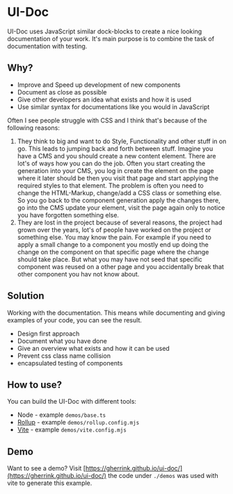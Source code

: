 # UI-Doc

UI-Doc uses JavaScript similar dock-blocks to create a nice looking documentation of your work. It's main purpose is to combine the task of documentation with testing.

## Why?

- Improve and Speed up development of new components
- Document as close as possible
- Give other developers an idea what exists and how it is used
- Use similar syntax for documentations like you would in JavaScript

Often I see people struggle with CSS and I think that's because of the following reasons:

1. They think to big and want to do Style, Functionality and other stuff in on go. This leads to jumping back and forth between stuff. Imagine you have a CMS and you should create a new content element. There are lot's of ways how you can do the job. Often you start creating the generation into your CMS, you log in create the element on the page where it later should be then you visit that page and start applying the required styles to that element. The problem is often you need to change the HTML-Markup, change/add a CSS class or something else. So you go back to the component generation apply the changes there, go into the CMS update your element, visit the page again only to notice you have forgotten something else.
2. They are lost in the project because of several reasons, the project had grown over the years, lot's of people have worked on the project or something else. You may know the pain. For example if you need to apply a small change to a component you mostly end up doing the change on the component on that specific page where the change should take place. But what you may have not seed that specific component was reused on a other page and you accidentally break that other component you hav not know about.

## Solution

Working with the documentation. This means while documenting and giving examples of your code, you can see the result.

- Design first approach
- Document what you have done
- Give an overview what exists and how it can be used
- Prevent css class name collision
- encapsulated testing of components

## How to use?

You can build the UI-Doc with different tools:

- Node - example `demos/base.ts`
- [Rollup](./packages/rollup/README.md) - example `demos/rollup.config.mjs`
- [Vite](./packages/vite/README.md) - example `demos/vite.config.mjs`

## Demo

Want to see a demo? Visit [https://gherrink.github.io/ui-doc/](https://gherrink.github.io/ui-doc/) the code under `./demos` was used with vite to generate this example.
